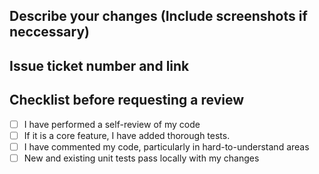 ## Describe your changes (Include screenshots if neccessary)

## Issue ticket number and link

## Checklist before requesting a review
- [ ] I have performed a self-review of my code
- [ ] If it is a core feature, I have added thorough tests.
- [ ] I have commented my code, particularly in hard-to-understand areas
- [ ] New and existing unit tests pass locally with my changes
